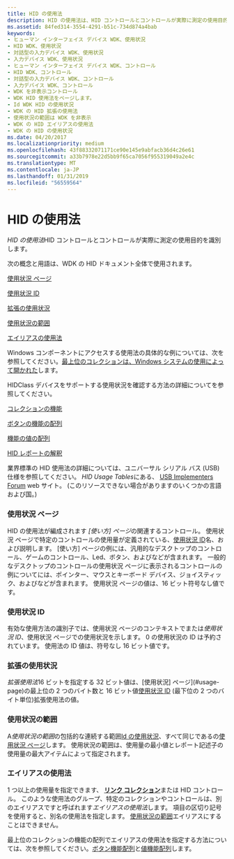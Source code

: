 ```yaml
---
title: HID の使用法
description: HID の使用法は、HID コントロールとコントロールが実際に測定の使用目的を特定します。
ms.assetid: 84fed314-3554-4291-b51c-734d874a4bab
keywords:
- ヒューマン インターフェイス デバイス WDK、使用状況
- HID WDK、使用状況
- 対話型の入力デバイス WDK、使用状況
- 入力デバイス WDK、使用状況
- ヒューマン インターフェイス デバイス WDK、コントロール
- HID WDK、コントロール
- 対話型の入力デバイス WDK、コントロール
- 入力デバイス WDK、コントロール
- WDK を非表示コントロール
- WDK HID 使用法をページします。
- Id WDK HID の使用状況
- WDK の HID 拡張の使用法
- 使用状況の範囲は WDK を非表示
- WDK の HID エイリアスの使用法
- WDK の HID の使用状況
ms.date: 04/20/2017
ms.localizationpriority: medium
ms.openlocfilehash: 43f88332071171ce90e145e9abfacb36d4c26e61
ms.sourcegitcommit: a33b7978e22d5bb9f65ca7056f955319049a2e4c
ms.translationtype: MT
ms.contentlocale: ja-JP
ms.lasthandoff: 01/31/2019
ms.locfileid: "56559564"
---
```

#  <a name="hid-usages"></a>HID の使用法


*HID の使用法*HID コントロールとコントロールが実際に測定の使用目的を識別します。




次の概念と用語は、WDK の HID ドキュメント全体で使用されます。

[使用状況 ページ](#usage-page)

[使用状況 ID](#usage-id)

[拡張の使用状況](#extended-usage)

[使用状況の範囲](#usage-range)

[エイリアスの使用法](#aliased-usages)

Windows コンポーネントにアクセスする使用法の具体的な例については、次を参照してください。[最上位のコレクションは、Windows システムの使用によって開かれた](top-level-collections-opened-by-windows-for-system-use.md)します。

HIDClass デバイスをサポートする使用状況を確認する方法の詳細についてを参照してください。

[コレクションの機能](collection-capability.md)

[ボタンの機能の配列](button-capability-arrays.md)

[機能の値の配列](value-capability-arrays.md)

[HID レポートの解釈](interpreting-hid-reports.md)

業界標準の HID 使用法の詳細については、ユニバーサル シリアル バス (USB) 仕様を参照してください。 *HID Usage Tables*にある、 [USB Implementers Forum](https://go.microsoft.com/fwlink/?linkid=830142) web サイト。 (このリソースできない場合がありますのいくつかの言語および国。)

### <a name="usage-page"></a>使用状況 ページ

HID の使用法が編成されます *[使い方] ページ*の関連するコントロール。 使用状況 ページで特定のコントロールの使用量が定義されている、[使用状況 ID](#usage-id)名、および説明します。 [使い方] ページの例には、汎用的なデスクトップのコントロール、ゲームのコントロール、Led、ボタン、およびなどが含まれます。 一般的なデスクトップのコントロールの使用状況 ページに表示されるコントロールの例についてには、ポインター、マウスとキーボード デバイス、ジョイスティック、およびなどが含まれます。 使用状況 ページの値は、16 ビット符号なし値です。

### <a name="usage-id"></a>使用状況 ID

有効な使用方法の識別子では、使用状況 ページのコンテキストでまたは*使用状況 ID*、使用状況 ページでの使用状況を示します。 0 の使用状況の ID は予約されています。 使用法の ID 値は、符号なし 16 ビット値です。

### <a name="extended-usage"></a>拡張の使用状況

*拡張使用法*16 ビットを指定する 32 ビット値は、[使用状況] ページ](#usage-page)の最上位の 2 つのバイト数と 16 ビット値[使用状況 ID](#usage-id) (最下位の 2 つのバイト単位)拡張使用法の値。

### <a name="usage-range"></a>使用状況の範囲

A*使用状況の範囲*の包括的な連続する範囲[Id の使用状況](#usage-id)、すべて同じであるの[使用状況 ページ](#usage-page)します。 使用状況の範囲は、使用量の最小値とレポート記述子の使用量の最大アイテムによって指定されます。

### <a name="aliased-usages"></a>エイリアスの使用法

1 つ以上の使用量を指定できます、 [**リンク コレクション**](link-collections.md)または HID コントロール。 このような使用法のグループ、特定のコレクションやコントロールは、別のエイリアスですと呼ばれます*エイリアスの使用法*します。 項目の区切り記号を使用すると、別名の使用法を指定します。 [使用状況の範囲](#usage-range)エイリアスにすることはできません。

最上位のコレクションの機能の配列でエイリアスの使用法を指定する方法については、次を参照してください。[ボタン機能配列](button-capability-arrays.md)と[値機能配列](value-capability-arrays.md)します。

 

 




